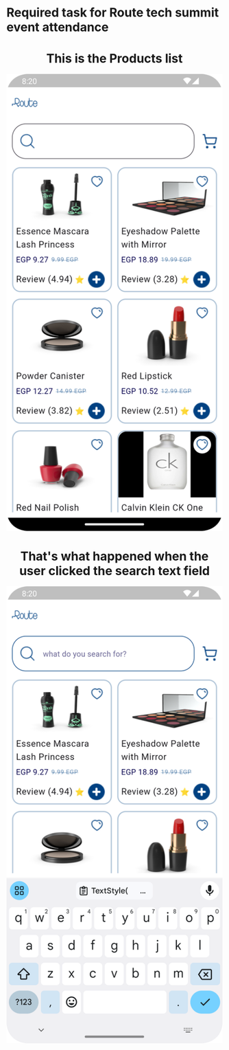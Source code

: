 # Required task for Route tech summit event attendance


<div align="center">
    <h1>
  This is the Products list
</h1>
  <img src="https://github.com/Jemmy265/Route_task/blob/master/screenshots/products.png" width="700"/>
</div>
<div align="center">
    <h1>
  That's what happened when the user clicked the search text field
</h1>
  <img src="https://github.com/Jemmy265/Route_task/blob/master/screenshots/textField.png" width="700"/>
</div>
